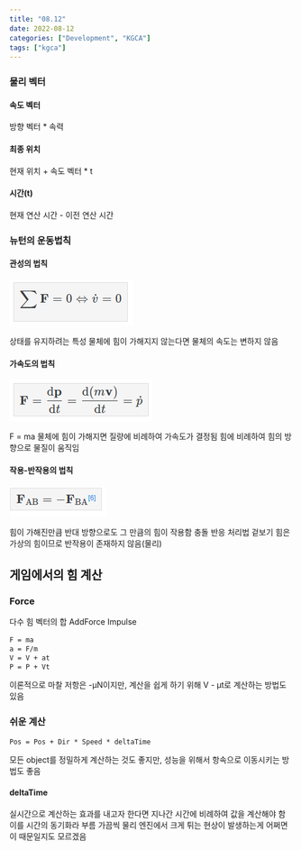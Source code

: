 ```yaml
---
title: "08.12"
date: 2022-08-12
categories: ["Development", "KGCA"]
tags: ["kgca"]
---
```

### 물리 벡터
#### 속도 벡터
방향 벡터 * 속력
#### 최종 위치
현재 위치 + 속도 벡터 * t
#### 시간(t)
현재 연산 시간 - 이전 연산 시간

### 뉴턴의 운동법칙
#### 관성의 법칙

![](/images/6ea44396-536a-4091-ae87-9d2f2ee35b3a-image.PNG)

상태를 유지하려는 특성
물체에 힘이 가해지지 않는다면 물체의 속도는 변하지 않음
#### 가속도의 법칙

![](/images/84263599-a598-4986-a126-ffbe49f2cc1b-image.PNG)

F = ma
물체에 힘이 가해지면 질량에 비례하여 가속도가 결정됨
힘에 비례하여 힘의 방향으로 물질이 움직임
#### 작용-반작용의 법칙

![](/images/01301115-4107-42bc-912d-89d4757b6183-image.PNG)

힘이 가해진만큼 반대 방향으로도 그 만큼의 힘이 작용함
충돌 반응 처리법
겉보기 힘은 가상의 힘이므로 반작용이 존재하지 않음(물리)

## 게임에서의 힘 계산
### Force
다수 힘 벡터의 합
AddForce
Impulse
```
F = ma
a = F/m
V = V + at
P = P + Vt

```
이론적으로 마찰 저항은 -&#956;N이지만, 계산을 쉽게 하기 위해 V - &#956;t로 계산하는 방법도 있음

### 쉬운 계산
```
Pos = Pos + Dir * Speed * deltaTime
```
모든 object를 정밀하게 계산하는 것도 좋지만, 성능을 위해서 항속으로 이동시키는 방법도 좋음
#### deltaTime
실시간으로 계산하는 효과를 내고자 한다면 지나간 시간에 비례하여 값을 계산해야 함
이를 시간의 동기화라 부름
가끔씩 물리 엔진에서 크게 튀는 현상이 발생하는게 어쩌면 이 때문일지도 모르겠음